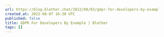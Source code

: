 ```yaml
---
url: https://blog.blether.chat/2022/08/03/gdpr-for-developers-by-example/
created_at: 2022-08-07 16:30 UTC
published: false
title: GDPR For Developers By Example | Blether
tags: []
---
```



